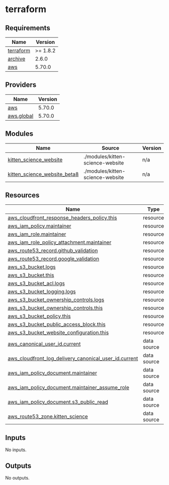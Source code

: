 # terraform

<!-- BEGINNING OF PRE-COMMIT-TERRAFORM DOCS HOOK -->
## Requirements

| Name | Version |
|------|---------|
| <a name="requirement_terraform"></a> [terraform](#requirement\_terraform) | >= 1.8.2 |
| <a name="requirement_archive"></a> [archive](#requirement\_archive) | 2.6.0 |
| <a name="requirement_aws"></a> [aws](#requirement\_aws) | 5.70.0 |

## Providers

| Name | Version |
|------|---------|
| <a name="provider_aws"></a> [aws](#provider\_aws) | 5.70.0 |
| <a name="provider_aws.global"></a> [aws.global](#provider\_aws.global) | 5.70.0 |

## Modules

| Name | Source | Version |
|------|--------|---------|
| <a name="module_kitten_science_website"></a> [kitten\_science\_website](#module\_kitten\_science\_website) | ./modules/kitten-science-website | n/a |
| <a name="module_kitten_science_website_beta8"></a> [kitten\_science\_website\_beta8](#module\_kitten\_science\_website\_beta8) | ./modules/kitten-science-website | n/a |

## Resources

| Name | Type |
|------|------|
| [aws_cloudfront_response_headers_policy.this](https://registry.terraform.io/providers/hashicorp/aws/5.70.0/docs/resources/cloudfront_response_headers_policy) | resource |
| [aws_iam_policy.maintainer](https://registry.terraform.io/providers/hashicorp/aws/5.70.0/docs/resources/iam_policy) | resource |
| [aws_iam_role.maintainer](https://registry.terraform.io/providers/hashicorp/aws/5.70.0/docs/resources/iam_role) | resource |
| [aws_iam_role_policy_attachment.maintainer](https://registry.terraform.io/providers/hashicorp/aws/5.70.0/docs/resources/iam_role_policy_attachment) | resource |
| [aws_route53_record.github_validation](https://registry.terraform.io/providers/hashicorp/aws/5.70.0/docs/resources/route53_record) | resource |
| [aws_route53_record.google_validation](https://registry.terraform.io/providers/hashicorp/aws/5.70.0/docs/resources/route53_record) | resource |
| [aws_s3_bucket.logs](https://registry.terraform.io/providers/hashicorp/aws/5.70.0/docs/resources/s3_bucket) | resource |
| [aws_s3_bucket.this](https://registry.terraform.io/providers/hashicorp/aws/5.70.0/docs/resources/s3_bucket) | resource |
| [aws_s3_bucket_acl.logs](https://registry.terraform.io/providers/hashicorp/aws/5.70.0/docs/resources/s3_bucket_acl) | resource |
| [aws_s3_bucket_logging.logs](https://registry.terraform.io/providers/hashicorp/aws/5.70.0/docs/resources/s3_bucket_logging) | resource |
| [aws_s3_bucket_ownership_controls.logs](https://registry.terraform.io/providers/hashicorp/aws/5.70.0/docs/resources/s3_bucket_ownership_controls) | resource |
| [aws_s3_bucket_ownership_controls.this](https://registry.terraform.io/providers/hashicorp/aws/5.70.0/docs/resources/s3_bucket_ownership_controls) | resource |
| [aws_s3_bucket_policy.this](https://registry.terraform.io/providers/hashicorp/aws/5.70.0/docs/resources/s3_bucket_policy) | resource |
| [aws_s3_bucket_public_access_block.this](https://registry.terraform.io/providers/hashicorp/aws/5.70.0/docs/resources/s3_bucket_public_access_block) | resource |
| [aws_s3_bucket_website_configuration.this](https://registry.terraform.io/providers/hashicorp/aws/5.70.0/docs/resources/s3_bucket_website_configuration) | resource |
| [aws_canonical_user_id.current](https://registry.terraform.io/providers/hashicorp/aws/5.70.0/docs/data-sources/canonical_user_id) | data source |
| [aws_cloudfront_log_delivery_canonical_user_id.current](https://registry.terraform.io/providers/hashicorp/aws/5.70.0/docs/data-sources/cloudfront_log_delivery_canonical_user_id) | data source |
| [aws_iam_policy_document.maintainer](https://registry.terraform.io/providers/hashicorp/aws/5.70.0/docs/data-sources/iam_policy_document) | data source |
| [aws_iam_policy_document.maintainer_assume_role](https://registry.terraform.io/providers/hashicorp/aws/5.70.0/docs/data-sources/iam_policy_document) | data source |
| [aws_iam_policy_document.s3_public_read](https://registry.terraform.io/providers/hashicorp/aws/5.70.0/docs/data-sources/iam_policy_document) | data source |
| [aws_route53_zone.kitten_science](https://registry.terraform.io/providers/hashicorp/aws/5.70.0/docs/data-sources/route53_zone) | data source |

## Inputs

No inputs.

## Outputs

No outputs.
<!-- END OF PRE-COMMIT-TERRAFORM DOCS HOOK -->
